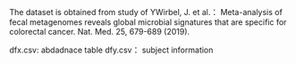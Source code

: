 The dataset is obtained from study of YWirbel, J. et al.： Meta-analysis of fecal metagenomes reveals global microbial signatures that are specific for colorectal cancer. Nat. Med. 25, 679-689 (2019).

dfx.csv: abdadnace table
dfy.csv： subject information